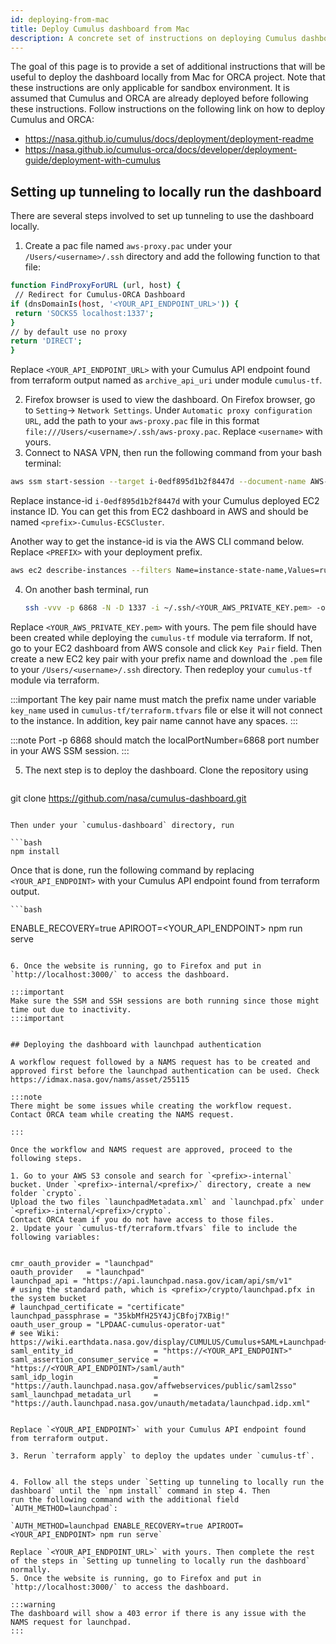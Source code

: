 ```yaml
---
id: deploying-from-mac
title: Deploy Cumulus dashboard from Mac
description: A concrete set of instructions on deploying Cumulus dashboard from Mac to create a test environment for ORCA. Also includes instructions for deploying the dashboard with launchpad authentication.
---
```


The goal of this page is to provide a set of additional instructions that will be useful to deploy the dashboard locally from Mac for ORCA project. Note that these instructions are only applicable for sandbox environment. It is assumed that Cumulus and ORCA are already deployed before following these instructions. Follow instructions on the following link on how to deploy Cumulus and ORCA:

 - https://nasa.github.io/cumulus/docs/deployment/deployment-readme
 - https://nasa.github.io/cumulus-orca/docs/developer/deployment-guide/deployment-with-cumulus

## Setting up tunneling to locally run the dashboard

There are several steps involved to set up tunneling to use the dashboard locally.

1. Create a pac file named `aws-proxy.pac` under your `/Users/<username>/.ssh` directory and add the following function to that file:

```bash
function FindProxyForURL (url, host) {
 // Redirect for Cumulus-ORCA Dashboard
if (dnsDomainIs(host, '<YOUR_API_ENDPOINT_URL>')) {
 return 'SOCKS5 localhost:1337';
}
// by default use no proxy
return 'DIRECT';
}
```

  Replace `<YOUR_API_ENDPOINT_URL>` with your Cumulus API endpoint found from terraform output named as `archive_api_uri` under module `cumulus-tf`.

2. Firefox browser is used to view the dashboard. On Firefox browser, go to `Setting`-> `Network Settings`. Under `Automatic proxy configuration URL`, add the path to your `aws-proxy.pac` file in this format `file:///Users/<username>/.ssh/aws-proxy.pac`. Replace `<username>` with yours.
3. Connect to NASA VPN, then run the following command from your bash terminal:
  ```bash
  aws ssm start-session --target i-0edf895d1b2f8447d --document-name AWS-StartPortForwardingSession --parameters portNumber=22,localPortNumber=6868
  ```

  Replace instance-id `i-0edf895d1b2f8447d` with your Cumulus deployed EC2 instance ID. You can get this from EC2 dashboard in AWS and should be named `<prefix>-Cumulus-ECSCluster`.

  Another way to get the instance-id is via the AWS CLI command below. Replace `<PREFIX>` with your deployment prefix.

  ```bash
  aws ec2 describe-instances --filters Name=instance-state-name,Values=running Name=tag:Name,Values=<PREFIX>-CumulusECSCluster --query "Reservations[*].Instances[*].InstanceId" --output text
  ```
4. On another bash terminal, run 
    ```bash
    ssh -vvv -p 6868 -N -D 1337 -i ~/.ssh/<YOUR_AWS_PRIVATE_KEY.pem> -o "UserKnownHostsFile=/dev/null" -o "StrictHostKeyChecking=no" ec2-user@127.0.0.1
    ```

  Replace `<YOUR_AWS_PRIVATE_KEY.pem>` with yours. The pem file should have been created while deploying the `cumulus-tf` module via terraform. If not, go to your EC2 dashboard from AWS console and click `Key Pair` field. Then create a new EC2 key pair with your prefix name and download the `.pem` file to your `/Users/<username>/.ssh` directory. Then redeploy your `cumulus-tf` module via terraform.

 :::important
  The key pair name must match the prefix name under variable `key_name` used in `cumulus-tf/terraform.tfvars` file or else it will not connect to the instance. In addition, key pair name cannot have any spaces. 
 :::

 :::note
 Port -p 6868 should match the localPortNumber=6868 port number in your AWS SSM session.
 :::

 5. The next step is to deploy the dashboard. Clone the repository using 
 
    ```bash
   git clone https://github.com/nasa/cumulus-dashboard.git
   ```

 Then under your `cumulus-dashboard` directory, run 
  
   ```bash
   npm install
   ```

   Once that is done, run the following command by replacing `<YOUR_API_ENDPOINT>` with your Cumulus API endpoint found from terraform output.

    ```bash
   ENABLE_RECOVERY=true APIROOT=<YOUR_API_ENDPOINT> npm run serve
   ```

 6. Once the website is running, go to Firefox and put in `http://localhost:3000/` to access the dashboard.   
 
   :::important
   Make sure the SSM and SSH sessions are both running since those might time out due to inactivity.
   :::important


## Deploying the dashboard with launchpad authentication

A workflow request followed by a NAMS request has to be created and approved first before the launchpad authentication can be used. Check https://idmax.nasa.gov/nams/asset/255115

:::note
There might be some issues while creating the workflow request. Contact ORCA team while creating the NAMS request.

:::

Once the workflow and NAMS request are approved, proceed to the following steps.

1. Go to your AWS S3 console and search for `<prefix>-internal` bucket. Under `<prefix>-internal/<prefix>/` directory, create a new folder `crypto`.
   Upload the two files `launchpadMetadata.xml` and `launchpad.pfx` under `<prefix>-internal/<prefix>/crypto`. 
   Contact ORCA team if you do not have access to those files.
2. Update your `cumulus-tf/terraform.tfvars` file to include the following variables:
    
   ```
    cmr_oauth_provider = "launchpad"
    oauth_provider   = "launchpad"
    launchpad_api = "https://api.launchpad.nasa.gov/icam/api/sm/v1"
    # using the standard path, which is <prefix>/crypto/launchpad.pfx in the system bucket
    # launchpad_certificate = "certificate"
    launchpad_passphrase = "35kbMfH25Y4JjCBfoj7XBig!"
    oauth_user_group = "LPDAAC-cumulus-operator-uat"
    # see Wiki: https://wiki.earthdata.nasa.gov/display/CUMULUS/Cumulus+SAML+Launchpad+Integration
    saml_entity_id                  = "https://<YOUR_API_ENDPOINT>"
    saml_assertion_consumer_service = "https://<YOUR_API_ENDPOINT>/saml/auth"
    saml_idp_login                  = "https://auth.launchpad.nasa.gov/affwebservices/public/saml2sso"
    saml_launchpad_metadata_url     = "https://auth.launchpad.nasa.gov/unauth/metadata/launchpad.idp.xml"

   ```

   Replace `<YOUR_API_ENDPOINT>` with your Cumulus API endpoint found from terraform output.

3. Rerun `terraform apply` to deploy the updates under `cumulus-tf`.


4. Follow all the steps under `Setting up tunneling to locally run the dashboard` until the `npm install` command in step 4. Then 
   run the following command with the additional field `AUTH_METHOD=launchpad`:

   `AUTH_METHOD=launchpad ENABLE_RECOVERY=true APIROOT=<YOUR_API_ENDPOINT> npm run serve`

   Replace `<YOUR_API_ENDPOINT_URL>` with yours. Then complete the rest of the steps in `Setting up tunneling to locally run the dashboard` normally.
5. Once the website is running, go to Firefox and put in `http://localhost:3000/` to access the dashboard.   
 
   :::warning
   The dashboard will show a 403 error if there is any issue with the NAMS request for launchpad.
   :::